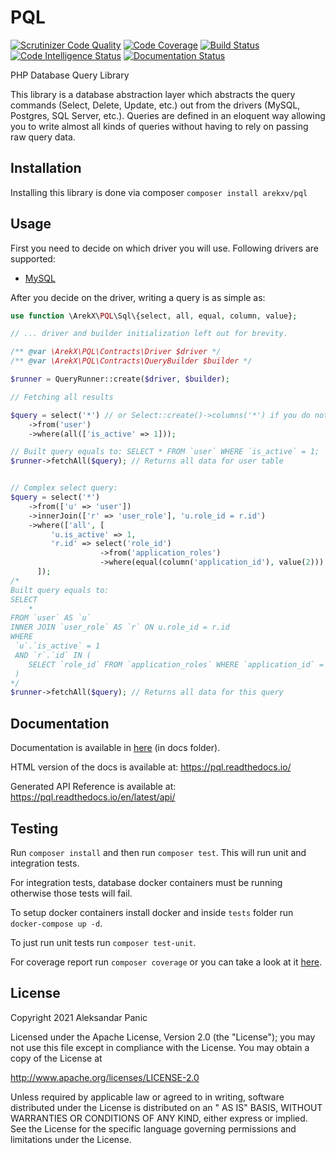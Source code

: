 # PQL

[![Scrutinizer Code Quality](https://scrutinizer-ci.com/g/ArekX/PQL/badges/quality-score.png?b=master)](https://scrutinizer-ci.com/g/ArekX/PQL/?branch=master)
[![Code Coverage](https://scrutinizer-ci.com/g/ArekX/PQL/badges/coverage.png?b=master)](https://scrutinizer-ci.com/g/ArekX/PQL/?branch=master)
[![Build Status](https://scrutinizer-ci.com/g/ArekX/PQL/badges/build.png?b=master)](https://scrutinizer-ci.com/g/ArekX/PQL/build-status/master)
[![Code Intelligence Status](https://scrutinizer-ci.com/g/ArekX/PQL/badges/code-intelligence.svg?b=master)](https://scrutinizer-ci.com/code-intelligence)
[![Documentation Status](https://readthedocs.org/projects/pql/badge/?version=latest)](https://pql.readthedocs.io/en/latest/?badge=latest)

PHP Database Query Library

This library is a database abstraction layer which abstracts the query commands (Select, Delete, Update, etc.) out from
the drivers (MySQL, Postgres, SQL Server, etc.). Queries are defined in an eloquent way allowing you to write almost all
kinds of queries without having to rely on passing raw query data.

## Installation

Installing this library is done via composer `composer install arekxv/pql`

## Usage

First you need to decide on which driver you will use. Following drivers are supported:

* [MySQL](docs/drivers/mysql.md)

After you decide on the driver, writing a query is as simple as:

```php
use function \ArekX\PQL\Sql\{select, all, equal, column, value};

// ... driver and builder initialization left out for brevity.

/** @var \ArekX\PQL\Contracts\Driver $driver */
/** @var \ArekX\PQL\Contracts\QueryBuilder $builder */

$runner = QueryRunner::create($driver, $builder);

// Fetching all results

$query = select('*') // or Select::create()->columns('*') if you do not want to use functions.
    ->from('user')
    ->where(all(['is_active' => 1]));

// Built query equals to: SELECT * FROM `user` WHERE `is_active` = 1;
$runner->fetchAll($query); // Returns all data for user table


// Complex select query:
$query = select('*')
    ->from(['u' => 'user'])
    ->innerJoin(['r' => 'user_role'], 'u.role_id = r.id')
    ->where(['all', [
         'u.is_active' => 1,
         'r.id' => select('role_id')
                    ->from('application_roles')
                    ->where(equal(column('application_id'), value(2)))
      ]);
/* 
Built query equals to:
SELECT 
    * 
FROM `user` AS `u`
INNER JOIN `user_role` AS `r` ON u.role_id = r.id
WHERE
 `u`.`is_active` = 1
 AND `r`.`id` IN (
    SELECT `role_id` FROM `application_roles` WHERE `application_id` = 2
 )
*/
$runner->fetchAll($query); // Returns all data for this query

```

## Documentation

Documentation is available in [here](docs/index.md) (in docs folder).

HTML version of the docs is available at: https://pql.readthedocs.io/

Generated API Reference is available at: https://pql.readthedocs.io/en/latest/api/

## Testing

Run `composer install` and then run `composer test`. This will run unit and integration tests.

For integration tests, database docker containers must be running otherwise those tests will fail.

To setup docker containers install docker and inside `tests` folder run `docker-compose up -d`.

To just run unit tests run `composer test-unit`.

For coverage report run `composer coverage` or you can take a look at
it [here](https://scrutinizer-ci.com/g/ArekX/PQL/?branch=master).

## License

Copyright 2021 Aleksandar Panic

Licensed under the Apache License, Version 2.0 (the "License"); you may not use this file except in compliance with the
License. You may obtain a copy of the License at

http://www.apache.org/licenses/LICENSE-2.0

Unless required by applicable law or agreed to in writing, software distributed under the License is distributed on an "
AS IS" BASIS, WITHOUT WARRANTIES OR CONDITIONS OF ANY KIND, either express or implied. See the License for the specific
language governing permissions and limitations under the License.